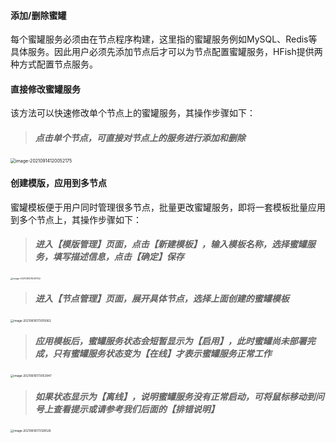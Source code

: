 #### 添加/删除蜜罐

每个蜜罐服务必须由在节点程序构建，这里指的蜜罐服务例如MySQL、Redis等具体服务。因此用户必须先添加节点后才可以为节点配置蜜罐服务，HFish提供两种方式配置节点服务。

#### 直接修改蜜罐服务

该方法可以快速修改单个节点上的蜜罐服务，其操作步骤如下：

> ##### 点击单个节点，可直接对节点上的服务进行添加和删除 ##### 

<img src="https://hfish.net/images/image-20210914120052175.png" alt="image-20210914120052175" style="zoom:50%;" />



#### 创建模版，应用到多节点

蜜罐模板便于用户同时管理很多节点，批量更改蜜罐服务，即将一套模板批量应用到多个节点上，其操作步骤如下：

> ##### 进入【模版管理】页面，点击【新建模板】，输入模板名称，选择蜜罐服务，填写描述信息，点击【确定】保存

<img src="https://hfish.net/images/image-20210914115931102.png" alt="image-20210914115931102" style="zoom:25%;" />

> ##### 进入【节点管理】页面，展开具体节点，选择上面创建的蜜罐模板

<img src="https://hfish.net/images/20210616173018.png" alt="image-20210616173015062" style="zoom: 33%;" />


> ##### 应用模板后，蜜罐服务状态会短暂显示为【启用】，此时蜜罐尚未部署完成，只有蜜罐服务状态变为【在线】才表示蜜罐服务正常工作

<img src="https://hfish.net/images/20210616173055.png" alt="image-20210616173053947" style="zoom: 33%;" />

> #####  如果状态显示为【离线】，说明蜜罐服务没有正常启动，可将鼠标移动到问号上查看提示或请参考我们后面的【排错说明】

<img src="https://hfish.net/images/20210616173129.png" alt="image-20210616173128526" style="zoom: 33%;" />



